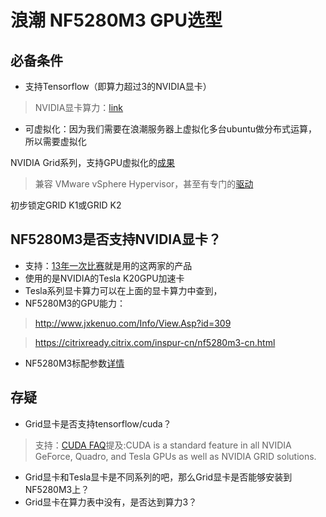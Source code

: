 # 浪潮 NF5280M3 GPU选型

## 必备条件
- 支持Tensorflow（即算力超过3的NVIDIA显卡）

> NVIDIA显卡算力：[link](https://developer.nvidia.com/cuda-gpus)

- 可虚拟化：因为我们需要在浪潮服务器上虚拟化多台ubuntu做分布式运算，所以需要虚拟化

NVIDIA Grid系列，支持GPU虚拟化的[成果](http://www.nvidia.cn/object/grid-boards-cn.html)

> 兼容 VMware vSphere Hypervisor，甚至有专门的[驱动](http://www.nvidia.com/object/vmware-trygrid.html)

初步锁定GRID K1或GRID K2

##  NF5280M3是否支持NVIDIA显卡？
- 支持：[13年一次比赛](http://scc.ustc.edu.cn/yjdt/201305/t20130506_150923.html)就是用的这两家的产品
- 使用的是NVIDIA的Tesla K20GPU加速卡
- Tesla系列显卡算力可以在上面的显卡算力中查到，
- NF5280M3的GPU能力：
> http://www.jxkenuo.com/Info/View.Asp?id=309

> https://citrixready.citrix.com/inspur-cn/nf5280m3-cn.html

- NF5280M3标配参数[详情](http://www.inspur.com/lcjtww/443012/444624/447247/450192/450233/458384/index.html)

## 存疑
- Grid显卡是否支持tensorflow/cuda？

> 支持：[CUDA FAQ](https://developer.nvidia.com/cuda-faq)提及:CUDA is a standard feature in all NVIDIA GeForce, Quadro, and Tesla GPUs as well as NVIDIA GRID solutions.

- Grid显卡和Tesla显卡是不同系列的吧，那么Grid显卡是否能够安装到NF5280M3上？
- Grid显卡在算力表中没有，是否达到算力3？
